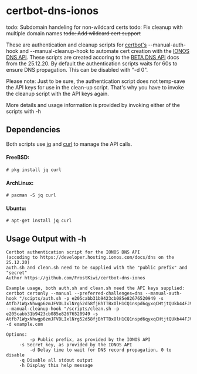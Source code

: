 # certbot-dns-ionos
todo: Subdomain handeling for non-wildcard certs
todo: Fix cleanup with multiple domain names
~~todo: Add wildcard cert support~~

These are authentication and cleanup scripts for [certbot's](https://github.com/certbot/certbot) --manual-auth-hook and --manual-cleanup-hook to automate cert creation with the [IONOS DNS API](https://developer.hosting.ionos.com/docs).
These scripts are created accoring to the [BETA DNS API](https://developer.hosting.ionos.com/docs/dns) docs from the 25.12.20.
By default the authentication scripts waits for 60s to ensure DNS propagation. This can be disabled with "-d 0".

Please note: Just to be sure, the authentication script does not temp-save the API keys for use in the clean-up script. That's why you have to invoke the cleanup script with the API keys again.

More details and usage information is provided by invoking either of the scripts with -h
## Dependencies
Both scripts use [jq](https://github.com/stedolan/jq) and [curl](https://github.com/curl/curl) to manage the API calls.
#### FreeBSD:
```
# pkg install jq curl
```
#### ArchLinux:

```
# pacman -S jq curl
```
#### Ubuntu:

```
# apt-get install jq curl
```

## Usage Output with -h
```
Certbot authentication script for the IONOS DNS API
(accoding to https://developer.hosting.ionos.com/docs/dns on the 25.12.20)
auth.sh and clean.sh need to be supplied with the "public prefix" and "secret"
Author https://github.com/FrostKiwi/certbot-dns-ionos

Example usage, both auth.sh and clean.sh need the API keys supplied:
certbot certonly --manual --preferred-challenges=dns --manual-auth-hook "/scipts/auth.sh -p e205cabb31b9423cb085e82676520949 -s Atfb71WgxNhwgp6zmJFVDLIxlNrg52d58fjBhTTBxOlH1CQ1nspd6qyxqCHtjtQUkb44FJVnDg3UnxMlTmMHpg" --manual-cleanup-hook "/scripts/clean.sh -p e205cabb31b9423cb085e82676520949 -s Atfb71WgxNhwgp6zmJFVDLIxlNrg52d58fjBhTTBxOlH1CQ1nspd6qyxqCHtjtQUkb44FJVnDg3UnxMlTmMHpg" -d example.com

Options:
    	 -p Public prefix, as provided by the IONOS API
	 -s Secret key, as provided by the IONOS API
    	 -d Delay time to wait for DNS record propagation, 0 to disable
	 -q Disable all stdout output
	 -h Display this help message
```
